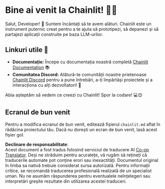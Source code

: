 <!--
CO_OP_TRANSLATOR_METADATA:
{
  "original_hash": "c49526c7abc56b0b5f1e835c1739f18e",
  "translation_date": "2025-07-12T13:55:36+00:00",
  "source_file": "11-mcp/code_samples/github-mcp/chainlit.md",
  "language_code": "ro"
}
-->
# Bine ai venit la Chainlit! 🚀🤖

Salut, Developer! 👋 Suntem încântați să te avem alături. Chainlit este un instrument puternic creat pentru a te ajuta să prototipezi, să depanezi și să partajezi aplicații construite pe baza LLM-urilor.

## Linkuri utile 🔗

- **Documentație:** Începe cu documentația noastră completă [Chainlit Documentation](https://docs.chainlit.io) 📚  
- **Comunitatea Discord:** Alătură-te comunității noastre prietenoase [Chainlit Discord](https://discord.gg/k73SQ3FyUh) pentru a pune întrebări, a-ți împărtăși proiectele și a interacționa cu alți dezvoltatori! 💬

Abia așteptăm să vedem ce creezi cu Chainlit! Spor la codare! 💻😊

## Ecranul de bun venit

Pentru a modifica ecranul de bun venit, editează fișierul `chainlit.md` aflat în rădăcina proiectului tău. Dacă nu dorești un ecran de bun venit, lasă acest fișier gol.

**Declinare de responsabilitate**:  
Acest document a fost tradus folosind serviciul de traducere AI [Co-op Translator](https://github.com/Azure/co-op-translator). Deși ne străduim pentru acuratețe, vă rugăm să rețineți că traducerile automate pot conține erori sau inexactități. Documentul original în limba sa nativă trebuie considerat sursa autorizată. Pentru informații critice, se recomandă traducerea profesională realizată de un specialist uman. Nu ne asumăm răspunderea pentru eventualele neînțelegeri sau interpretări greșite rezultate din utilizarea acestei traduceri.